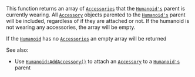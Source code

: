 This function returns an array of [`Accessories`](https://create.roblox.com/docs/reference/engine/classes/Accessory) that the
[`Humanoid's`](https://create.roblox.com/docs/reference/engine/classes/Humanoid) parent is currently wearing. All
[`Accessory`](https://create.roblox.com/docs/reference/engine/classes/Accessory) objects parented to the [`Humanoid's`](https://create.roblox.com/docs/reference/engine/classes/Humanoid)
parent will be included, regardless of if they are attached or not. If the
humanoid is not wearing any accessories, the array will be empty.

If the [`Humanoid`](https://create.roblox.com/docs/reference/engine/classes/Humanoid) has no [`Accessories`](https://create.roblox.com/docs/reference/engine/classes/Accessory) an empty
array will be returned

See also:

- Use [`Humanoid:AddAccessory()`](https://create.roblox.com/docs/reference/engine/classes/Humanoid#AddAccessory) to attach an [`Accessory`](https://create.roblox.com/docs/reference/engine/classes/Accessory) to a
[`Humanoid's`](https://create.roblox.com/docs/reference/engine/classes/Humanoid) parent